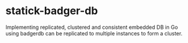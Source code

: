 # statick-badger-db
Implementing replicated, clustered and consistent embedded DB in Go using badgerdb can be replicated to multiple instances to form a cluster.
